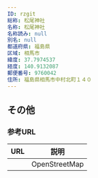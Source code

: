 ```yaml
---
ID: rzgit
総称: 松尾神社
名称: 松尾神社
名称読み: null
別名: null
都道府県: 福島県
区域: 相馬市
緯度: 37.7974537
経度: 140.9132087
郵便番号: 9760042
住所: 福島県相馬市中村北町１４０
---
```


## その他

### 参考URL

| URL | 説明          |
| --- | ------------- |
|     | OpenStreetMap |
